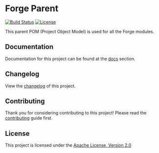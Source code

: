 # Forge Parent

[![Build Status]](https://travis-ci.org/nbsoft/forge)
[![License]](http://www.apache.org/licenses/LICENSE-2.0.txt)

This parent POM (Project Object Model) is used for all the Forge modules.

## Documentation

Documentation for this project can be found at the [docs] section.

## Changelog

View the [changelog] of this project.

## Contributing

Thank you for considering contributing to this project! Please read the [contributing] guide first.

## License

This project is licensed under the [Apache License, Version 2.0]

[Build Status]: https://travis-ci.org/nbsoft/forge.svg?branch=forge-parent
[License]: https://img.shields.io/github/license/nbsoft/forge.svg
[docs]: http://forge.nbsoft.org/docs
[changelog]: CHANGELOG.md
[contributing]: CONTRIBUTING.md
[Apache License, Version 2.0]: http://www.apache.org/licenses/LICENSE-2.0.txt
